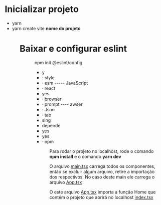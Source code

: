 <h1>Inicializar projeto</h1>
<ul>
<li>yarn</li>
<li>yarn create vite <b>nome do projeto</b></li>
<ul>

<h1>Baixar e configurar eslint</h1>
<ul>
<ul>npm init @eslint/config<ul/>
<li>y</li>
<li>· style</li>
<li>· esm  ----- JavaScript</li>
<li> · react</li>
<li>yes</li>
<li>· browser </li>
<li>· prompt ---- awser</li>
<li>· Json</li>
<li>· tab</li>
<li>sing</li>
<li>depende</li>
<li>yes</li>
<li>yes</li>
<li>· npm</li>
 <ul>
  <p>Para rodar o projeto no localhost, rode o comando <b>npm install</b> e o comando <b>yarn dev</b></p>
 <p>O arquivo <a href="https://github.com/Feer1999/Monitoramento/blob/main/projeto/src/main.tsx">main.tsx</a> carrega todos os componentes, então se excluir algum arquivo, retire a importação dos respectivos. No caso deste main ele carrega o arquivo <a href="https://github.com/Feer1999/Monitoramento/blob/main/projeto/src/App.tsx">App.tsx</a></p>
 <p>O este arquivo <a href="https://github.com/Feer1999/Monitoramento/blob/main/projeto/src/App.tsx">App.tsx</a> importa a função Home que contém o projeto que abrirá no localhost
 <a href="https://github.com/Feer1999/Monitoramento/blob/main/projeto/src/components/home/index.tsx">index.tsx</a></p>
